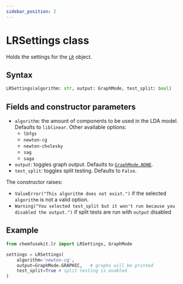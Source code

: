 ```yaml
---
sidebar_position: 2
---
```


# LRSettings class

Holds the settings for the [`LR`](./lr.md) object.

## Syntax

```python
LRSettings(algorithm: str, output: GraphMode, test_split: bool)
```

## Fields and constructor parameters

- `algorithm`: the amount of components to be used in the LDA model. Defaults to
  `liblinear`.  Other available options:
    - `lbfgs`
    - `newton-cg`
    - `newton-cholesky`
    - `sag`
    - `saga`
- `output`: toggles graph output. Defaults to [`GraphMode.NONE`](../utils/graphmode.md).
- `test_split`: toggles split testing. Defaults to `False`.

The constructor raises:
- `ValueError("This algorithm does not exist.")` if the selected `algorithm`
  is not a valid option.
- `Warning("You selected test_split but it won't run because you disabled the output.")` if split tests are run with `output` disabled

## Example

```python
from chemfusekit.lr import LRSettings, GraphMode

settings = LRSettings(
    algorithm='newton-cg',
    output=GraphMode.GRAPHIC,   # graphs will be printed
    test_split=True # split testing is enabled
)
```